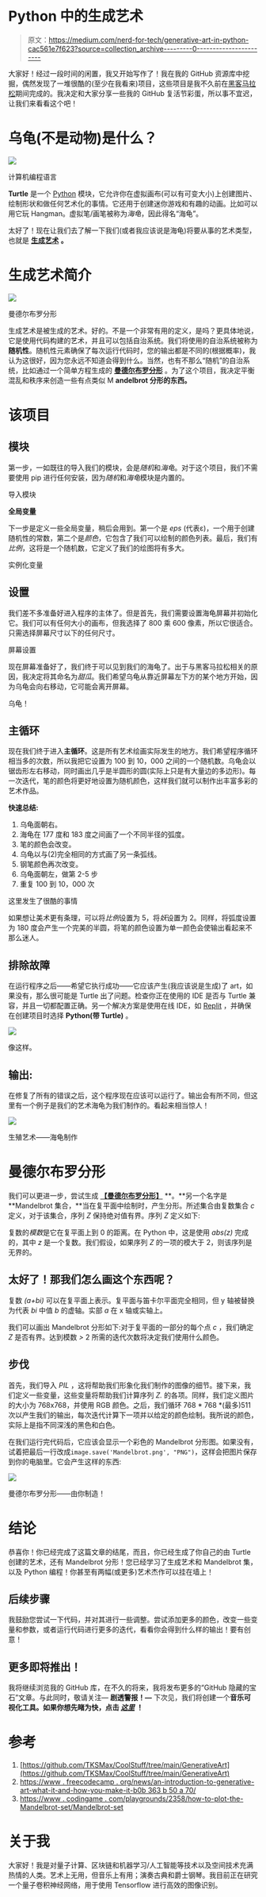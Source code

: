 # Python 中的生成艺术

> 原文：<https://medium.com/nerd-for-tech/generative-art-in-python-cac561e7f623?source=collection_archive---------0----------------------->

大家好！经过一段时间的闲置，我又开始写作了！我在我的 GitHub 资源库中挖掘，偶然发现了一堆很酷的(至少在我看来)项目，这些项目是我不久前在[黑客马拉松](https://localhackday.mlh.io)期间完成的。我决定和大家分享一些我的 GitHub 复活节彩蛋，所以事不宜迟，让我们来看看这个吧！

# 乌龟(不是动物)是什么？

![](img/a8f06d8fa844635969bf78ef8609c110.png)

计算机编程语言

**Turtle** 是一个 [Python](https://www.python.org) 模块，它允许你在虚拟画布(可以有可变大小)上创建图片、绘制形状和做任何艺术化的事情。它还用于创建迷你游戏和有趣的动画。比如可以用它玩 Hangman。虚拟笔/画笔被称为*海龟*，因此得名“海龟”。

太好了！现在让我们去了解一下我们(或者我应该说是海龟)将要从事的艺术类型，也就是 [**生成艺术**](https://en.wikipedia.org/wiki/Generative_art) **。**

# 生成艺术简介

![](img/60919c90f229657e4d5c8976ca7dd526.png)

曼德尔布罗分形

生成艺术是被生成的艺术。好的。不是一个非常有用的定义，是吗？更具体地说，它是使用代码构建的艺术，并且可以包括自治系统。我们将使用的自治系统被称为**随机性**。随机性元素确保了每次运行代码时，您的输出都是不同的(根据概率)，我认为这很好，因为您永远不知道会得到什么。当然，也有不那么“随机”的自治系统，比如通过一个简单方程生成的 [**曼德尔布罗分形**](https://en.wikipedia.org/wiki/Mandelbrot_set) 。为了这个项目，我决定平衡混乱和秩序来创造一些有点类似 M **andelbrot 分形的东西。**

# 该项目

## 模块

第一步，一如既往的导入我们的模块，会是*随机*和*海龟*。对于这个项目，我们不需要使用 pip 进行任何安装，因为*随机*和*海龟*模块是内置的。

导入模块

**全局变量**

下一步是定义一些全局变量，稍后会用到。第一个是 *eps* (代表ε)，一个用于创建随机性的常数，第二个是*颜色*，它包含了我们可以绘制的颜色列表。最后，我们有*比例*，这将是一个随机数，它定义了我们的绘图将有多大。

实例化变量

## 设置

我们差不多准备好进入程序的主体了。但是首先，我们需要设置海龟屏幕并初始化它。我们可以有任何大小的画布，但我选择了 800 乘 600 像素，所以它很适合。只需选择屏幕尺寸以下的任何尺寸。

屏幕设置

现在屏幕准备好了，我们终于可以见到我们的海龟了。出于与黑客马拉松相关的原因，我决定将其命名为*甜瓜*。我们希望乌龟从靠近屏幕左下方的某个地方开始，因为乌龟会向右移动，它可能会离开屏幕。

乌龟！

## 主循环

现在我们终于进入**主循环**。这是所有艺术绘画实际发生的地方。我们希望程序循环相当多的次数，所以我把它设置为 100 到 10，000 之间的一个随机数。乌龟会以锯齿形左右移动，同时画出几乎是半圆形的圆(实际上只是有大量边的多边形)。每一次迭代，笔的颜色将更好地设置为随机颜色，这样我们就可以制作出丰富多彩的艺术作品。

**快速总结:**

1.  乌龟面朝右。
2.  海龟在 177 度和 183 度之间画了一个不同半径的弧度。
3.  笔的颜色会改变。
4.  乌龟以与(2)完全相同的方式画了另一条弧线。
5.  钢笔颜色再次改变。
6.  乌龟面朝左，做第 2-5 步
7.  重复 100 到 10，000 次

这里发生了很酷的事情

如果想让美术更有条理，可以将*比例*设置为 5，将*妖*设置为 2。同样，将弧度设置为 180 度会产生一个完美的半圆，将笔的颜色设置为单一颜色会使输出看起来不那么迷人。

## 排除故障

在运行程序之后——希望它执行成功——它应该产生(我应该说是生成)了 art，如果没有，那么很可能是 Turtle 出了问题。检查你正在使用的 IDE 是否与 Turtle 兼容，并且一切都配置正确。另一个解决方案是使用在线 IDE，如 [Replit](https://replit.com) ，并确保在创建项目时选择 **Python(带 Turtle)** 。

![](img/9a3690b22d73cd987e83f9b24e75c196.png)

像这样。

## **输出:**

在修复了所有的错误之后，这个程序现在应该可以运行了。输出会有所不同，但这里有一个例子是我们的艺术海龟为我们制作的。看起来相当惊人！

![](img/1af9e88701c8858fdc5ff92ca9ec5111.png)

生殖艺术——海龟制作

# 曼德尔布罗分形

我们可以更进一步，尝试生成 [**【曼德尔布罗分形】**](https://en.wikipedia.org/wiki/Mandelbrot_set) **。**另一个名字是 **Mandelbrot 集合，**当在复平面中绘制时，产生分形。所述集合由复数集合 *c* 定义，对于该集合，序列 *Z* 保持绝对值有界。序列 *Z* 定义如下:

复数的*模数*是它在复平面上到 0 的距离。在 Python 中，这是使用 *abs(z)* 完成的，其中 *z* 是一个复数。我们假设，如果序列 *Z* 的一项的模大于 2，则该序列是无界的。

## 太好了！那我们怎么画这个东西呢？

复数 *(a+bi)* 可以在复平面上表示。复平面与笛卡尔平面完全相同，但 y 轴被替换为代表 *bi* 中值 *b* 的虚轴。实部 *a* 在 x 轴或实轴上。

我们可以画出 Mandelbrot 分形如下:对于复平面的一部分的每个点 *c* ，我们确定 *Z* 是否有界。达到模数 *>* 2 所需的迭代次数将决定我们使用什么颜色。

## 步伐

首先，我们导入 *PIL* ，这将帮助我们形象化我们制作的图像的细节。接下来，我们定义一些变量，这些变量将帮助我们计算序列 *Z.* 的各项。同样，我们定义图片的大小为 768x768，并使用 RGB 颜色。之后，我们循环 768 * 768 *(最多)511 次以产生我们的输出，每次迭代计算下一项并以给定的颜色绘制。我所说的颜色，实际上是指不同深浅的黑色和白色。

在我们运行完代码后，它应该会显示一个彩色的 Mandelbrot 分形图。如果没有，试着把最后一行改成`image.save('Mandelbrot.png', "PNG")`，这样会把图片保存到你的电脑里。它会产生这样的东西:

![](img/00a458492992a70d2491e57d065a2b63.png)

曼德尔布罗分形——由你制造！

# 结论

恭喜你！你已经完成了这篇文章的结尾，而且，你已经生成了你自己的由 Turtle 创建的艺术，还有 Mandelbrot 分形！您已经学习了生成艺术和 Mandelbrot 集，以及 Python 编程！你甚至有两幅(或更多)艺术杰作可以挂在墙上！

## 后续步骤

我鼓励您尝试一下代码，并对其进行一些调整。尝试添加更多的颜色，改变一些变量和参数，或者运行代码进行更多的迭代，看看你会得到什么样的输出！要有创意！

## 更多即将推出！

我将继续浏览我的 GitHub 库，在不久的将来，我将发布更多的“GitHub 隐藏的宝石”文章。与此同时，敬请关注— **剧透警报！—** 下次见，我们将创建一个**音乐可视化工具。如果你想先睹为快，点击 [*这里*](https://www.youtube.com/watch?v=dQw4w9WgXcQ) ！**

# 参考

1.  [https://github.com/TKSMax/CoolStuff/tree/main/GenerativeArt](https://github.com/TKSMax/CoolStuff/tree/main/GenerativeArt)
2.  [https://www . freecodecamp . org/news/an-introduction-to-generative-art-what-it-and-how-you-make-it-b0b 363 b 50 a 70/](https://www.freecodecamp.org/news/an-introduction-to-generative-art-what-it-is-and-how-you-make-it-b0b363b50a70/)
3.  [https://www . codingame . com/playgrounds/2358/how-to-plot-the-Mandelbrot-set/Mandelbrot-set](https://www.codingame.com/playgrounds/2358/how-to-plot-the-mandelbrot-set/mandelbrot-set)

# 关于我

大家好！我是对量子计算、区块链和机器学习/人工智能等技术以及空间技术充满热情的人类。艺术上无用，但音乐上有用；演奏古典和爵士钢琴。我目前正在研究一个量子卷积神经网络，用于使用 Tensorflow 进行高效的图像识别。
